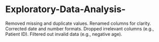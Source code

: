 # Exploratory-Data-Analysis-
Removed missing and duplicate values.  Renamed columns for clarity.  Corrected date and number formats.  Dropped irrelevant columns (e.g., Patient ID).  Filtered out invalid data (e.g., negative age).

